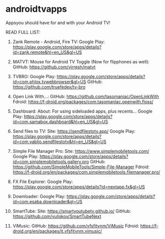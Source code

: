 # androidtvapps
Appsyou should have for and with your Android TV!

READ FULL LIST:

1. Zank Remote - Android, Fire TV:
Google Play: https://play.google.com/store/apps/details?id=zank.remote&hl=en_US&gl=US

2. MATVT: Mouse for Android TV Toggle (Now for flipphones as well):
GitHub: https://github.com/virresh/matvt

3. TVBRO: 
Google Play: https://play.google.com/store/apps/details?id=com.phlox.tvwebbrowser&gl=US
GitHub: https://github.com/truefedex/tv-bro

4. Open Link With...:
GitHub: https://github.com/tasomaniac/OpenLinkWith
Fdroid: https://f-droid.org/packages/com.tasomaniac.openwith.floss/

5. Dashboard:
About: For using sideloaded apps, plus recents...
Google Play: https://play.google.com/store/apps/details?id=com.samabox.dashboard&hl=en_US&gl=US

6. Send files to TV:
Site: https://sendfilestotv.app/
Google Play: https://play.google.com/store/apps/details?id=com.yablio.sendfilestotv&hl=en_US&gl=US

7. Simple File Manager Pro:
Site: https://www.simplemobiletools.com/
Google Play: https://play.google.com/store/apps/details?id=com.simplemobiletools.gallery.pro
GitHub: https://github.com/SimpleMobileTools/Simple-File-Manager
Fdroid: https://f-droid.org/en/packages/com.simplemobiletools.filemanager.pro/

8. FX File Explorer:
Google Play: https://play.google.com/store/apps/details?id=nextapp.fx&gl=US

9. Downloader:
Google Play: https://play.google.com/store/apps/details?id=com.esaba.downloader&gl=US

10. SmartTube:
Site: https://smartyoutubetv.github.io/
GitHub: https://github.com/yuliskov/SmartTubeNext

11. ViMusic:
GitHub: https://github.com/vfsfitvnm/ViMusic
Fdroid: https://f-droid.org/en/packages/it.vfsfitvnm.vimusic/
